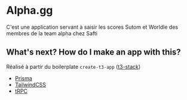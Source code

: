 # Alpha.gg

C'est une application servant à saisir les scores Sutom et Worldle des membres de la team alpha chez Safti

## What's next? How do I make an app with this?

Réalisé à partir du boilerplate `create-t3-app` ([t3-stack](https://beta.create.t3.gg))

- [Prisma](https://prisma.io)
- [TailwindCSS](https://tailwindcss.com)
- [tRPC](https://trpc.io)
